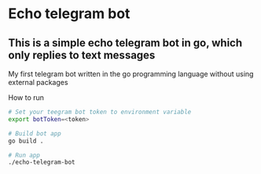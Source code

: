 # Echo telegram bot

## This is a simple echo telegram bot in go, which only replies to text messages

My first telegram bot written in the go programming language without using external packages

How to run

```bash
# Set your teegram bot token to environment variable
export botToken=<token>

# Build bot app
go build .

# Run app
./echo-telegram-bot
```
